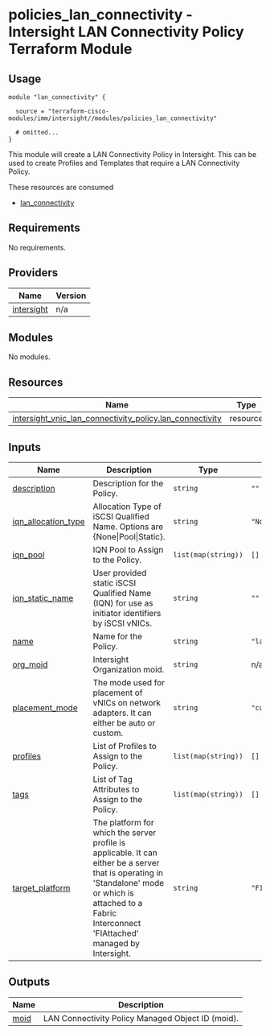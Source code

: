 # policies_lan_connectivity - Intersight LAN Connectivity Policy Terraform Module

## Usage

```hcl
module "lan_connectivity" {

  source = "terraform-cisco-modules/imm/intersight//modules/policies_lan_connectivity"

  # omitted...
}
```

This module will create a LAN Connectivity Policy in Intersight.  This can be used to create Profiles and Templates that require a LAN Connectivity Policy.  

These resources are consumed

* [lan_connectivity](https://registry.terraform.io/providers/CiscoDevNet/intersight/latest/docs/resources/vnic_lan_connectivity_policy)

<!-- BEGINNING OF PRE-COMMIT-TERRAFORM DOCS HOOK -->
## Requirements

No requirements.

## Providers

| Name | Version |
|------|---------|
| <a name="provider_intersight"></a> [intersight](#provider\_intersight) | n/a |

## Modules

No modules.

## Resources

| Name | Type |
|------|------|
| [intersight_vnic_lan_connectivity_policy.lan_connectivity](https://registry.terraform.io/providers/CiscoDevNet/intersight/latest/docs/resources/vnic_lan_connectivity_policy) | resource |

## Inputs

| Name | Description | Type | Default | Required |
|------|-------------|------|---------|:--------:|
| <a name="input_description"></a> [description](#input\_description) | Description for the Policy. | `string` | `""` | no |
| <a name="input_iqn_allocation_type"></a> [iqn\_allocation\_type](#input\_iqn\_allocation\_type) | Allocation Type of iSCSI Qualified Name.  Options are {None\|Pool\|Static}. | `string` | `"None"` | no |
| <a name="input_iqn_pool"></a> [iqn\_pool](#input\_iqn\_pool) | IQN Pool to Assign to the Policy. | `list(map(string))` | `[]` | no |
| <a name="input_iqn_static_name"></a> [iqn\_static\_name](#input\_iqn\_static\_name) | User provided static iSCSI Qualified Name (IQN) for use as initiator identifiers by iSCSI vNICs. | `string` | `""` | no |
| <a name="input_name"></a> [name](#input\_name) | Name for the Policy. | `string` | `"lan_connectivity"` | no |
| <a name="input_org_moid"></a> [org\_moid](#input\_org\_moid) | Intersight Organization moid. | `string` | n/a | yes |
| <a name="input_placement_mode"></a> [placement\_mode](#input\_placement\_mode) | The mode used for placement of vNICs on network adapters. It can either be auto or custom. | `string` | `"custom"` | no |
| <a name="input_profiles"></a> [profiles](#input\_profiles) | List of Profiles to Assign to the Policy. | `list(map(string))` | `[]` | no |
| <a name="input_tags"></a> [tags](#input\_tags) | List of Tag Attributes to Assign to the Policy. | `list(map(string))` | `[]` | no |
| <a name="input_target_platform"></a> [target\_platform](#input\_target\_platform) | The platform for which the server profile is applicable. It can either be a server that is operating in 'Standalone' mode or which is attached to a Fabric Interconnect 'FIAttached' managed by Intersight. | `string` | `"FIAttached"` | no |

## Outputs

| Name | Description |
|------|-------------|
| <a name="output_moid"></a> [moid](#output\_moid) | LAN Connectivity Policy Managed Object ID (moid). |
<!-- END OF PRE-COMMIT-TERRAFORM DOCS HOOK -->
